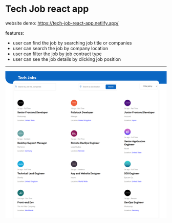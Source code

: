 # Tech Job react app

website demo: https://tech-job-react-app.netlify.app/

features: 
- user can find the job by searching job title or companies
- user can search the job by company location
- user can filter the job by job contract type
- user can see the job details by clicking job position

---    

<img src='/public/website-demo.png' />
